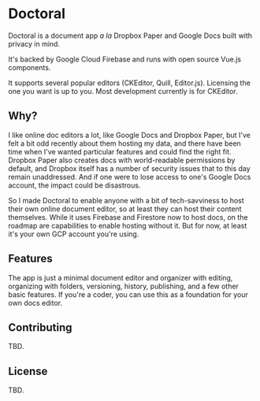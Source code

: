 # Doctoral

Doctoral is a document app _a la_ Dropbox Paper and Google Docs built with privacy in mind.

It's backed by Google Cloud Firebase and runs with open source Vue.js components.

It supports several popular editors (CKEditor, Quill, Editor.js). Licensing the one you want is up to you. Most development currently is for CKEditor.

## Why?

I like online doc editors a lot, like Google Docs and Dropbox Paper, but I've felt a bit odd recently about them hosting my data, and there have been time when I've wanted particular features and could find the right fit. Dropbox Paper also creates docs with world-readable permissions by default, and Dropbox itself has a number of security issues that to this day remain unaddressed. And if one were to lose access to one's Google Docs account, the impact could be disastrous.

So I made Doctoral to enable anyone with a bit of tech-savviness to host their own online document editor, so at least they can host their content themselves. While it uses Firebase and Firestore now to host docs, on the roadmap are capabilities to enable hosting without it. But for now, at least it's your own GCP account you're using.

## Features

The app is just a minimal document editor and organizer with editing, organizing with folders, versioning, history, publishing, and a few other basic features. If you're a coder, you can use this as a foundation for your own docs editor.

## Contributing

TBD.

## License

TBD.

